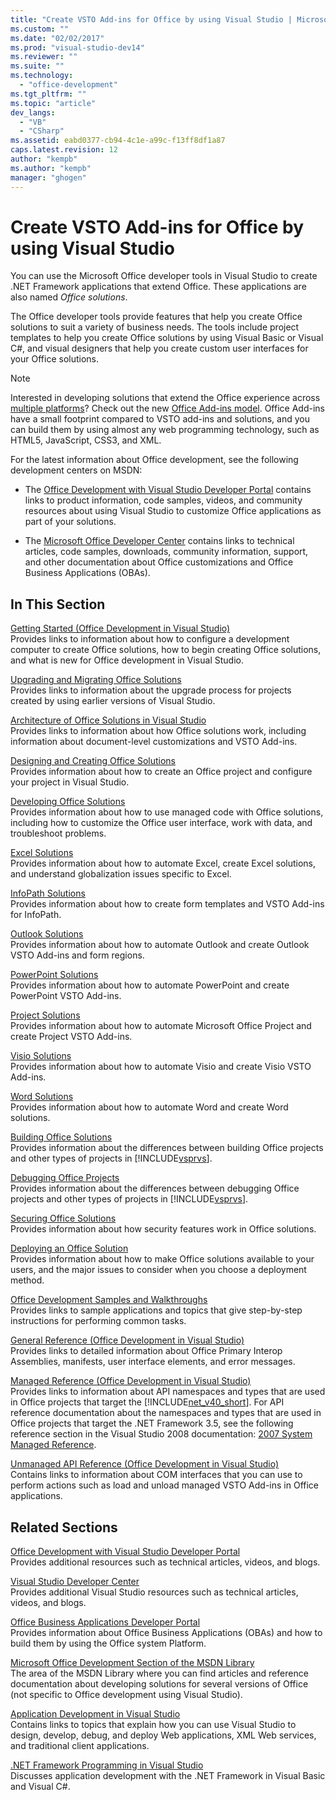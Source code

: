 ```yaml
---
title: "Create VSTO Add-ins for Office by using Visual Studio | Microsoft Docs"
ms.custom: ""
ms.date: "02/02/2017"
ms.prod: "visual-studio-dev14"
ms.reviewer: ""
ms.suite: ""
ms.technology: 
  - "office-development"
ms.tgt_pltfrm: ""
ms.topic: "article"
dev_langs: 
  - "VB"
  - "CSharp"
ms.assetid: eabd0377-cb94-4c1e-a99c-f13ff8df1a87
caps.latest.revision: 12
author: "kempb"
ms.author: "kempb"
manager: "ghogen"
---
```

# Create VSTO Add-ins for Office by using Visual Studio
  You can use the Microsoft Office developer tools in Visual Studio to create .NET Framework applications that extend Office. These applications are also named *Office solutions*.  
  
 The Office developer tools provide features that help you create Office solutions to suit a variety of business needs. The tools include project templates to help you create Office solutions by using Visual Basic or Visual C#, and visual designers that help you create custom user interfaces for your Office solutions.  
  
> [!NOTE]  
>  Interested in developing solutions that extend the Office experience across [multiple platforms](https://dev.office.com/add-in-availability)? Check out the new [Office Add-ins model](https://dev.office.com/docs/add-ins/overview/office-add-ins). Office Add-ins have a small footprint compared to VSTO add-ins and solutions, and you can build them by using almost any web programming technology, such as HTML5, JavaScript, CSS3, and XML.  
  
 For the latest information about Office development, see the following development centers on MSDN:  
  
-   The [Office Development with Visual Studio Developer Portal](http://go.microsoft.com/fwlink/?LinkId=123844) contains links to product information, code samples, videos, and community resources about using Visual Studio to customize Office applications as part of your solutions.  
  
-   The [Microsoft Office Developer Center](http://go.microsoft.com/fwlink/?LinkId=83467) contains links to technical articles, code samples, downloads, community information, support, and other documentation about Office customizations and Office Business Applications (OBAs).  
  
## In This Section  
 [Getting Started &#40;Office Development in Visual Studio&#41;](../vsto/getting-started-office-development-in-visual-studio.md)  
 Provides links to information about how to configure a development computer to create Office solutions, how to begin creating Office solutions, and what is new for Office development in Visual Studio.  
  
 [Upgrading and Migrating Office Solutions](../vsto/upgrading-and-migrating-office-solutions.md)  
 Provides links to information about the upgrade process for projects created by using earlier versions of Visual Studio.  
  
 [Architecture of Office Solutions in Visual Studio](../vsto/architecture-of-office-solutions-in-visual-studio.md)  
 Provides links to information about how Office solutions work, including information about document-level customizations and VSTO Add-ins.  
  
 [Designing and Creating Office Solutions](../vsto/designing-and-creating-office-solutions.md)  
 Provides information about how to create an Office project and configure your project in Visual Studio.  
  
 [Developing Office Solutions](../vsto/developing-office-solutions.md)  
 Provides information about how to use managed code with Office solutions, including how to customize the Office user interface, work with data, and troubleshoot problems.  
  
 [Excel Solutions](../vsto/excel-solutions.md)  
 Provides information about how to automate Excel, create Excel solutions, and understand globalization issues specific to Excel.  
  
 [InfoPath Solutions](../vsto/infopath-solutions.md)  
 Provides information about how to create form templates and VSTO Add-ins for InfoPath.  
  
 [Outlook Solutions](../vsto/outlook-solutions.md)  
 Provides information about how to automate Outlook and create Outlook VSTO Add-ins and form regions.  
  
 [PowerPoint Solutions](../vsto/powerpoint-solutions.md)  
 Provides information about how to automate PowerPoint and create PowerPoint VSTO Add-ins.  
  
 [Project Solutions](../vsto/project-solutions.md)  
 Provides information about how to automate Microsoft Office Project and create Project VSTO Add-ins.  
  
 [Visio Solutions](../vsto/visio-solutions.md)  
 Provides information about how to automate Visio and create Visio VSTO Add-ins.  
  
 [Word Solutions](../vsto/word-solutions.md)  
 Provides information about how to automate Word and create Word solutions.  
  
 [Building Office Solutions](../vsto/building-office-solutions.md)  
 Provides information about the differences between building Office projects and other types of projects in [!INCLUDE[vsprvs](../sharepoint/includes/vsprvs-md.md)].  
  
 [Debugging Office Projects](../vsto/debugging-office-projects.md)  
 Provides information about the differences between debugging Office projects and other types of projects in [!INCLUDE[vsprvs](../sharepoint/includes/vsprvs-md.md)].  
  
 [Securing Office Solutions](../vsto/securing-office-solutions.md)  
 Provides information about how security features work in Office solutions.  
  
 [Deploying an Office Solution](../vsto/deploying-an-office-solution.md)  
 Provides information about how to make Office solutions available to your users, and the major issues to consider when you choose a deployment method.  
  
 [Office Development Samples and Walkthroughs](../vsto/office-development-samples-and-walkthroughs.md)  
 Provides links to sample applications and topics that give step-by-step instructions for performing common tasks.  
  
 [General Reference &#40;Office Development in Visual Studio&#41;](../vsto/general-reference-office-development-in-visual-studio.md)  
 Provides links to detailed information about Office Primary Interop Assemblies, manifests, user interface elements, and error messages.  
  
 [Managed Reference &#40;Office Development in Visual Studio&#41;](../vsto/managed-reference-office-development-in-visual-studio.md)  
 Provides links to information about API namespaces and types that are used in Office projects that target the [!INCLUDE[net_v40_short](../sharepoint/includes/net-v40-short-md.md)]. For API reference documentation about the namespaces and types that are used in Office projects that target the .NET Framework 3.5, see the following reference section in the Visual Studio 2008 documentation: [2007 System Managed Reference](http://go.microsoft.com/fwlink/?LinkId=160658).  
  
 [Unmanaged API Reference &#40;Office Development in Visual Studio&#41;](../vsto/unmanaged-api-reference-office-development-in-visual-studio.md)  
 Contains links to information about COM interfaces that you can use to perform actions such as load and unload managed VSTO Add-ins in Office applications.  
  
## Related Sections  
 [Office Development with Visual Studio Developer Portal](http://go.microsoft.com/fwlink/?LinkId=123844)  
 Provides additional resources such as technical articles, videos, and blogs.  
  
 [Visual Studio Developer Center](http://go.microsoft.com/fwlink/?LinkID=99124)  
 Provides additional Visual Studio resources such as technical articles, videos, and blogs.  
  
 [Office Business Applications Developer Portal](http://go.microsoft.com/fwlink/?LinkId=99125)  
 Provides information about Office Business Applications (OBAs) and how to build them by using the Office system Platform.  
  
 [Microsoft Office Development Section of the MSDN Library](http://go.microsoft.com/fwlink/?LinkId=149870)  
 The area of the MSDN Library where you can find articles and reference documentation about developing solutions for several versions of Office (not specific to Office development using Visual Studio).  
  
 [Application Development in Visual Studio](http://msdn.microsoft.com/en-us/97490c1b-a247-41fb-8f2c-bc4c201eff68)  
 Contains links to topics that explain how you can use Visual Studio to design, develop, debug, and deploy Web applications, XML Web services, and traditional client applications.  
  
 [.NET Framework Programming in Visual Studio](http://msdn.microsoft.com/en-us/f3f63195-82c6-48e8-a4a0-612810e7d093)  
 Discusses application development with the .NET Framework in Visual Basic and Visual C#.  
  
  